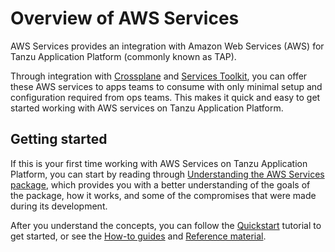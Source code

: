 # Overview of AWS Services

AWS Services provides an integration with Amazon Web Services (AWS) for Tanzu Application Platform
(commonly known as TAP).

Through integration with [Crossplane](../crossplane/about.hbs.md) and
[Services Toolkit](../services-toolkit/about.hbs.md), you can offer these AWS services to
apps teams to consume with only minimal setup and configuration required from ops teams.
This makes it quick and easy to get started working with AWS services on Tanzu Application Platform.

## <a id="getting-started"></a> Getting started

If this is your first time working with AWS Services on Tanzu Application Platform, you can start by
reading through [Understanding the AWS Services package](concepts/understanding-the-aws-services-package.hbs.md),
which provides you with a better understanding of the goals of the package, how it works, and some
of the compromises that were made during its development.

After you understand the concepts, you can follow the [Quickstart](tutorials/quickstart.hbs.md)
tutorial to get started, or see the [How-to guides](how-to-guides/index.hbs.md) and
[Reference material](reference/index.hbs.md).
